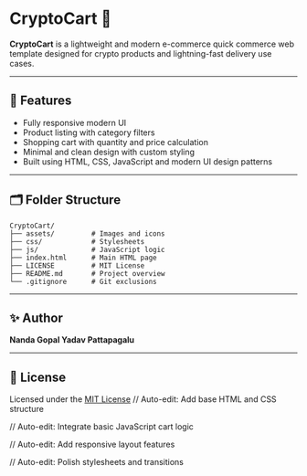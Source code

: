 # CryptoCart 🛒

**CryptoCart** is a lightweight and modern e-commerce quick commerce web template designed for crypto products and lightning-fast delivery use cases.

---

## 🚀 Features

- Fully responsive modern UI
- Product listing with category filters
- Shopping cart with quantity and price calculation
- Minimal and clean design with custom styling
- Built using HTML, CSS, JavaScript and modern UI design patterns

---

## 🗂️ Folder Structure

```
CryptoCart/
├── assets/         # Images and icons
├── css/            # Stylesheets
├── js/             # JavaScript logic
├── index.html      # Main HTML page
├── LICENSE         # MIT License
├── README.md       # Project overview
└── .gitignore      # Git exclusions
```

---

## ✨ Author

**Nanda Gopal Yadav Pattapagalu**

---

## 🪪 License

Licensed under the [MIT License](LICENSE)
// Auto-edit: Add base HTML and CSS structure

// Auto-edit: Integrate basic JavaScript cart logic

// Auto-edit: Add responsive layout features

// Auto-edit: Polish stylesheets and transitions
